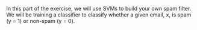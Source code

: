 In this part of the exercise, we will use SVMs to build your own spam filter.
We will be training a classifier to classify whether a given email, x, is spam (y = 1) or non-spam (y = 0).
